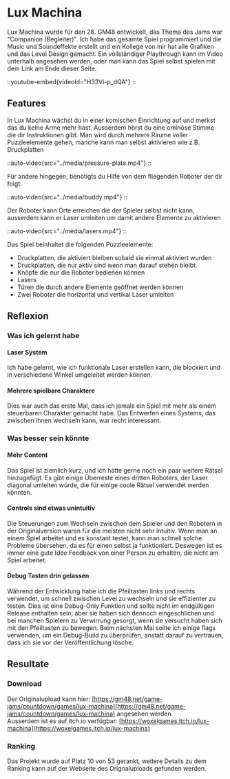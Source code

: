 # Lux Machina
Lux Machina wurde für den 28. GM48 entwickelt, das Thema des Jams war "Companion (Begleiter)".
Ich habe das gesamte Spiel programmiert und die Music und Soundeffekte erstellt und ein Kollege von mir hat alle Grafiken und das Level Design gemacht.
Ein vollständiger Playthrough kann im Video unterhalb angesehen werden, oder man kann das Spiel selbst spielen mit dem Link am Ende dieser Seite.

::youtube-embed{videoId="H33Vi-p_dQA"}
::

## Features
In Lux Machina wächst du in einer komischen Einrichtung auf und merkst das du keine Arme mehr hast.
Ausserdem hörst du eine ominöse Stimme die dir Instruktionen gibt.
Man wird durch mehrere Räume voller Puzzleelemente gehen, manche kann man selbst aktivieren wie z.B. Druckplatten

::auto-video{src="../media/pressure-plate.mp4"}
::

Für andere hingegen, benötigts du Hilfe von dem fliegenden Roboter der dir folgt.

::auto-video{src="../media/buddy.mp4"}
::

Der Roboter kann Orte erreichen die der Spieler selbst nicht kann, ausserdem kann er Laser umleiten um damit andere Elemente zu aktivieren

::auto-video{src="../media/lasers.mp4"}
::

Das Spiel beinhaltet die folgenden Puzzleelemente:

- Druckplatten, die aktiviert bleiben sobald sie einmal aktiviert wurden
- Druckplatten, die nur aktiv sind wenn man darauf stehen bleibt.
- Knöpfe die nur die Roboter bedienen können
- Lasers
- Türen die durch andere Elemente geöffnet werden können
- Zwei Roboter die horizontal und vertikal Laser umleiten

## Reflexion

### Was ich gelernt habe

#### Laser System
Ich habe gelernt, wie ich funktionale Laser erstellen kann, die blockiert und in verschiedene Winkel umgeleitet werden können.

#### Mehrere spielbare Charaktere
Dies war auch das erste Mal, dass ich jemals ein Spiel mit mehr als einem steuerbaren Charakter gemacht habe.
Das Entwerfen eines Systems, das zwischen ihnen wechseln kann, war recht interessant.

### Was besser sein könnte

#### Mehr Content
Das Spiel ist ziemlich kurz, und ich hätte gerne noch ein paar weitere Rätsel hinzugefügt.
Es gibt einige Überreste eines dritten Roboters, der Laser diagonal umleiten würde, die für einige coole Rätsel verwendet werden könnten.

#### Controls sind etwas unintuitiv
Die Steuerungen zum Wechseln zwischen dem Spieler und den Robotern in der Originalversion waren für die meisten nicht sehr intuitiv.
Wenn man an einem Spiel arbeitet und es konstant testet, kann man schnell solche Probleme übersehen, da es für einen selbst ja funktioniert.
Deswegen ist es immer eine gute Idee Feedback von einer Person zu erhalten, die nicht am Spiel arbeitet.

#### Debug Tasten drin gelassen
Während der Entwicklung habe ich die Pfeiltasten links und rechts verwendet, um schnell zwischen Level zu wechseln und sie effizienter zu testen.
Dies ist eine Debug-Only Funktion und sollte nicht im endgültigen Release enthalten sein, aber sie haben sich dennoch eingeschlichen und bei manchen Spielern zu Verwirrung gesorgt, 
wenn sie versucht haben sich mit den Pfeiltasten zu bewegen.
Beim nächsten Mal sollte ich einige flags verwenden, um ein Debug-Build zu überprüfen, anstatt darauf zu vertrauen, dass ich sie vor der Veröffentlichung lösche.

## Resultate

### Download
Der Originalupload kann hier: [https://gm48.net/game-jams/countdown/games/lux-machina](https://gm48.net/game-jams/countdown/games/lux-machina) angesehen werden. \
Ausserdem ist es auf itch.io verfügbar: [https://woxelgames.itch.io/lux-machina](https://woxelgames.itch.io/lux-machina)

### Ranking
Das Projekt wurde auf Platz 10 von 53 gerankt, weitere Details zu dem Ranking kann auf der Webseite des Orignaluploads gefunden werden.
